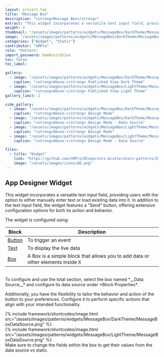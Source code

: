 ```yaml
---
layout: project-top
title: "Message Box"
description: "<strong>Message Box</strong>"
extract: "This widget incorporates a versatile text input field, providing users with the option to either manually enter text or load existing data into it."
weight: 4
thumbnail: "/assets/images/patterns/widgets/MessageBox/DarkTheme/MessageBoxPublishedMode.png"
image: "/assets/images/patterns/widgets/MessageBox/DarkTheme/MessageBoxPublishedMode.png"
categories: ["Widget", "Static"]
contributor: "XMPro"
role: "Pattern"
import_password: Dem0nstr@t1on
toc: false
toc_label: 

gallery:
  - image: "/assets/images/patterns/widgets/MessageBox/DarkTheme/MessageBoxPublishedMode.png"
    caption: "<strong>Above:</strong> Published View Dark Theme"
  - image: "/assets/images/patterns/widgets/MessageBox/LightTheme/MessageBoxPublishedMode.png"
    caption: "<strong>Above:</strong> Published View Light Theme"
gallery_limit: 2

side_gallery:
  - image: "/assets/images/patterns/widgets/MessageBox/DarkTheme/MessageBoxDesignMode.png"
    caption: "<strong>Above:</strong> Design Mode"
  - image: "/assets/images/patterns/widgets/MessageBox/DarkTheme/MessageBoxDataSource.png"
    caption: "<strong>Above:</strong> Design Mode - Data Source"
  - image: "/assets/images/patterns/widgets/MessageBox/LightTheme/MessageBoxDesignMode.png"
    caption: "<strong>Above:</strong> Design Mode"
  - image: "/assets/images/patterns/widgets/MessageBox/LightTheme/MessageBoxDataSource.png"
    caption: "<strong>Above:</strong> Design Mode - Data Source"

files:
  - title: "Widget"
    link: "https://github.com/XMPro/Blueprints-Accelerators-patterns/blob/master/patterns/widgets/Message%20Box.xwid"
    image: "/assets/images/icons/AD.png"
---
```


## App Designer Widget
This widget incorporates a versatile text input field, providing users with the option to either manually enter text or load existing data into it. In addition to the text input field, the widget features a "Send" button, offering extensive configuration options for both its action and behavior.

The widget is configured using: 

| Block                                  | Description                                                  |
| -------------------------------------- | ------------------------------------------------------------ |
| [Button](https://documentation.xmpro.com/blocks-toolbox/basic/button) | To trigger an event |
| [Text](https://documentation.xmpro.com/blocks-toolbox/basic/text) | To display the live data |
| [Box](https://documentation.xmpro.com/blocks-toolbox/layout/box-and-data-repeater-box) | A Box is a simple block that allows you to add data or other elements inside it |

<br />
To configure and use the total section, select the box named *__Data Source__* and configure its data source under *Block Properties*. 

Additionally, you have the flexibility to tailor the behavior and action of the button to your preferences. Configure it to perform specific actions that align with your intended functionality.  
<div class="inline_image">{% include framework/shortcodes/image.html src="/assets/images/patterns/widgets/MessageBox/DarkTheme/MessageBoxDataSource.png" %}</div>
<div class="inline_image">{% include framework/shortcodes/image.html src="/assets/images/patterns/widgets/MessageBox/LightTheme/MessageBoxDataSource.png" %}</div>
Make sure to change the fields within the box to get their values from the data source vs static.